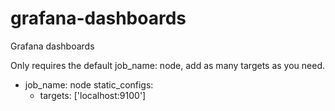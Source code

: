 # grafana-dashboards
Grafana dashboards

Only requires the default job_name: node, add as many targets as you need.


  - job_name: node
    static_configs:
      - targets: ['localhost:9100']

